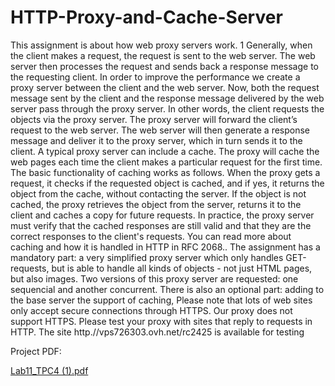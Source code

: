 # HTTP-Proxy-and-Cache-Server

This assignment is about how web proxy servers work. 1
Generally, when the client makes a request, the request is sent to the web server. The web server
then processes the request and sends back a response message to the requesting client. In order to
improve the performance we create a proxy server between the client and the web server. Now, both
the request message sent by the client and the response message delivered by the web server pass
through the proxy server. In other words, the client requests the objects via the proxy server. The
proxy server will forward the client’s request to the web server. The web server will then generate a
response message and deliver it to the proxy server, which in turn sends it to the client. 
A typical proxy server can include a cache. The proxy will cache the web pages each time the client
makes a particular request for the first time. The basic functionality of caching works as follows.
When the proxy gets a request, it checks if the requested object is cached, and if yes, it returns the
object from the cache, without contacting the server. If the object is not cached, the proxy retrieves
the object from the server, returns it to the client and caches a copy for future requests. In practice,
the proxy server must verify that the cached responses are still valid and that they are the correct
responses to the client's requests. You can read more about caching and how it is handled in HTTP in
RFC 2068..
The assignment has a mandatory part: a very simplified proxy server which only handles GET-requests,
but is able to handle all kinds of objects - not just HTML pages, but also images. Two versions of this
proxy server are requested: one sequencial and another concurrent. There is also an optional part:
adding to the base server the support of caching,
Please note that lots of web sites only accept secure connections through HTTPS. Our proxy does not
support HTTPS. Please test your proxy with sites that reply to requests in HTTP. The site
http.//vps726303.ovh.net/rc2425 is available for testing

Project PDF:

[Lab11_TPC4 (1).pdf](https://github.com/user-attachments/files/18661052/Lab11_TPC4.1.pdf)
